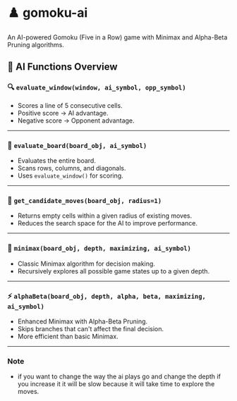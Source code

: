 # ♟️ gomoku-ai

An AI-powered Gomoku (Five in a Row) game with Minimax and Alpha-Beta Pruning algorithms.

## 🧠 AI Functions Overview

### 🔍 `evaluate_window(window, ai_symbol, opp_symbol)`
- Scores a line of 5 consecutive cells.
- Positive score → AI advantage.
- Negative score → Opponent advantage.

---

### 🧮 `evaluate_board(board_obj, ai_symbol)`
- Evaluates the entire board.
- Scans rows, columns, and diagonals.
- Uses `evaluate_window()` for scoring.

---

### 📍 `get_candidate_moves(board_obj, radius=1)`
- Returns empty cells within a given radius of existing moves.
- Reduces the search space for the AI to improve performance.

---

### 🤖 `minimax(board_obj, depth, maximizing, ai_symbol)`
- Classic Minimax algorithm for decision making.
- Recursively explores all possible game states up to a given depth.

---

### ⚡ `alphaBeta(board_obj, depth, alpha, beta, maximizing, ai_symbol)`
- Enhanced Minimax with Alpha-Beta Pruning.
- Skips branches that can't affect the final decision.
- More efficient than basic Minimax.

---
### Note 
  - if you want to change the way the ai plays go and change the depth if you increase it it will be slow because it will take time to explore the moves.

